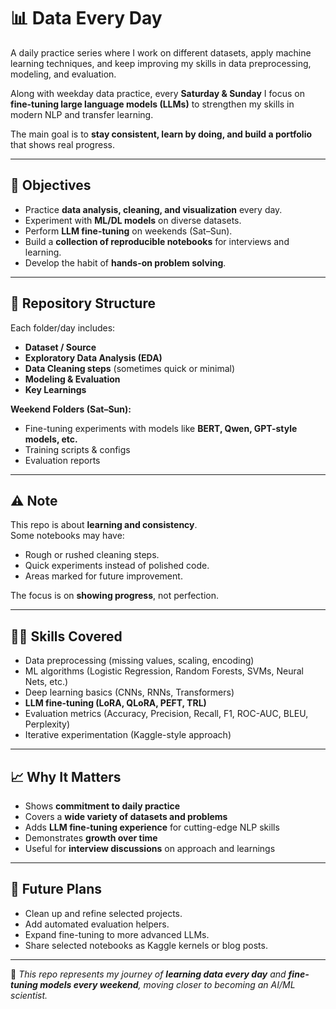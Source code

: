 # 📊 Data Every Day

A daily practice series where I work on different datasets, apply machine learning techniques, and keep improving my skills in data preprocessing, modeling, and evaluation.  

Along with weekday data practice, every **Saturday & Sunday** I focus on **fine-tuning large language models (LLMs)** to strengthen my skills in modern NLP and transfer learning.  

The main goal is to **stay consistent, learn by doing, and build a portfolio** that shows real progress.

---

## 🚀 Objectives
- Practice **data analysis, cleaning, and visualization** every day.  
- Experiment with **ML/DL models** on diverse datasets.  
- Perform **LLM fine-tuning** on weekends (Sat–Sun).  
- Build a **collection of reproducible notebooks** for interviews and learning.  
- Develop the habit of **hands-on problem solving**.

---

## 📂 Repository Structure
Each folder/day includes:
- **Dataset / Source**  
- **Exploratory Data Analysis (EDA)**  
- **Data Cleaning steps** (sometimes quick or minimal)  
- **Modeling & Evaluation**  
- **Key Learnings**

**Weekend Folders (Sat–Sun):**  
- Fine-tuning experiments with models like **BERT, Qwen, GPT-style models, etc.**  
- Training scripts & configs  
- Evaluation reports  

---

## ⚠️ Note
This repo is about **learning and consistency**.  
Some notebooks may have:
- Rough or rushed cleaning steps.  
- Quick experiments instead of polished code.  
- Areas marked for future improvement.  

The focus is on **showing progress**, not perfection.

---

## 🧑‍💻 Skills Covered
- Data preprocessing (missing values, scaling, encoding)  
- ML algorithms (Logistic Regression, Random Forests, SVMs, Neural Nets, etc.)  
- Deep learning basics (CNNs, RNNs, Transformers)  
- **LLM fine-tuning (LoRA, QLoRA, PEFT, TRL)**  
- Evaluation metrics (Accuracy, Precision, Recall, F1, ROC-AUC, BLEU, Perplexity)  
- Iterative experimentation (Kaggle-style approach)

---

## 📈 Why It Matters
- Shows **commitment to daily practice**  
- Covers a **wide variety of datasets and problems**  
- Adds **LLM fine-tuning experience** for cutting-edge NLP skills  
- Demonstrates **growth over time**  
- Useful for **interview discussions** on approach and learnings  

---

## 🌟 Future Plans
- Clean up and refine selected projects.  
- Add automated evaluation helpers.  
- Expand fine-tuning to more advanced LLMs.  
- Share selected notebooks as Kaggle kernels or blog posts.  

---

🔗 *This repo represents my journey of **learning data every day** and **fine-tuning models every weekend**, moving closer to becoming an AI/ML scientist.*
